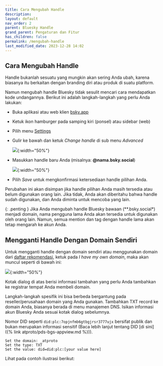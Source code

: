 ```yaml
---
title: Cara Mengubah Handle
description:
layout: default
nav_order: 2
parent: Bluesky Handle
grand_parent: Pengaturan dan Fitur
has_children: false
permalink: /mengubah-handle
last_modified_date: 2023-12-28 14:02
---
```


## Cara Mengubah Handle

Handle bukanlah sesuatu yang mungkin akan sering Anda ubah, karena biasanya itu berkaitan dengan branding diri atau produk di suatu platform.

Namun mengubah handle Bluesky tidak sesulit mencari cara mendapatkan kode undangannya. Berikut ini adalah langkah-langkah yang perlu Anda lakukan:

* Buka aplikasi atau web klien [bsky.app](https://bsky.app)
* Ketuk ikon hamburger pada samping kiri (ponsel) atau sidebar (web)
* Pilih menu [Settings](https://bsky.app/settings)
* Gulir ke bawah dan ketuk *Change handle* di sub menu *Advanced*

    ![](https://blueskyweb.xyz/images/blogposts/advanced-settings.jpg){:width="50%"}

* Masukkan handle baru Anda (misalnya: **@nama.bsky.social**)

    ![](https://blueskyweb.xyz/images/blogposts/change-my-handle.jpg){:width="50%"}

* Pilih *Save* untuk mengkonfirmasi ketersediaan handle pilihan Anda.

Perubahan ini akan disimpan jika handle pilihan Anda masih tersedia atau belum digunakan orang lain. Jika tidak, Anda akan diberitahu bahwa handle sudah digunakan, dan Anda diminta untuk mencoba yang lain.

{: .penting }
Jika Anda mengubah handle Bluesky bawaan (**.bsky.social*) menjadi domain, nama pengguna lama Anda akan tersedia untuk digunakan oleh orang lain. Namun, semua mention dan tag dengan handle lama akan tetap mengarah ke akun Anda.

## Mengganti Handle Dengan Domain Sendiri

Untuk mengganti handle dengan domain sendiri atau menggunakan domain dari [daftar rekomendasi](#daftar-rekomendasi-domain), ketuk pada *I have my own domain*, maka akan muncul seperti di bawah ini:

![](https://blueskyweb.xyz/images/blogposts/domain-txt-record.jpg){:width="50%"}

Kotak dialog di atas berisi informasi tambahan yang perlu Anda tambahkan ke registrar tempat Anda membeli domain.

Langkah-langkah spesifik ini bisa berbeda bergantung pada reseller/perusahaan domain yang Anda gunakan. Tambahkan TXT record ke domain Anda, biasanya berada di menu manajemen DNS. Isikan informasi akun Bluesky Anda sesuai kotak dialog sebelumnya.

Nomor DID seperti `did:plc:7opjnfmb6gtbgjrsr3777ujx` bersifat publik dan bukan merupakan informasi sensitif (Baca lebih lanjut tentang DID [di sini]({% link atproto/pds-bgs-appview.md %})).

```
Set the domain: _atproto
Set the type: TXT
Set the value: did=did:plc:[your value here]
```

Lihat pada contoh ilustrasi berikut:

<a href="https://www.youtube.com/embed/MGpJjq186bc"><img src="https://blueskyweb.xyz/images/domains.gif" alt=""></a>